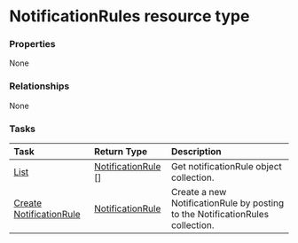# NotificationRules resource type



### Properties
None

### Relationships
None


### Tasks

| Task		   | Return Type	|Description|
|:---------------|:--------|:----------|
|[List](../api/notificationrule_list.md) | [NotificationRule](notificationrule.md) [] |Get notificationRule object collection. |
|[Create NotificationRule](../api/notificationrule_post_notificationrules.md) |[NotificationRule](notificationrule.md)| Create a new NotificationRule by posting to the NotificationRules collection.|

<!-- uuid: bb39d7e4-0717-48ad-a538-e95615cf493b
2015-10-16 16:12:41 UTC -->
<!-- {
  "type": "#page.annotation",
  "description": "NotificationRules resource",
  "keywords": "",
  "section": "documentation",
  "tocPath": ""
}-->